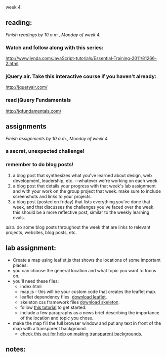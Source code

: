 week 4.

## reading:  
_Finish readings by 10 a.m., Monday of week 4._   

### Watch and follow along with this series:
http://www.lynda.com/JavaScript-tutorials/Essential-Training-2011/81266-2.html

### jQuery air. Take this interactive course if you haven't already:
http://jqueryair.com/

### read jQuery Fundamentals
http://jqfundamentals.com/

## assignments  
_Finish assignments by 10 a.m., Monday of week 4._  

### a secret, unexpected challenge!  

### remember to do blog posts!  
1. a blog post that synthesizes what you've learned about design, web development, leadership, etc. --whatever we're working on each week.  
2. a blog post that details your progress with that week's lab assignment and with your work on the group project that week. make sure to include screenshots and links to your projects.  
3. a blog post (posted on friday) that lists everything you've done that week, and that discusses the challenges you've faced over the week. this should be a more reflective post, similar to the weekly learning evals.  

*also:* do some blog posts throughout the week that are links to relevant projects, websites, blog posts, etc.  

## lab assignment:  
- Create a map using leaflet.js that shows the locations of some important places.  
- you can choose the general location and what topic you want to focus on.  
- you'll need these files:  
  - index.html  
  - map.js - this will be your custom code that creates the leaflet map.  
  - leaflet dependency files. [download leaflet](http://leaflet.cloudmade.com/).  
  - skeleton css framework files [download skeleton]().  
  - follow [this tutorial](http://leaflet.cloudmade.com/examples/quick-start.html) to get started.  
  - include a few paragraphs as a news brief describing the importance of the location and topic you chose.  
- make the map fill the full browser window and put any text in front of the map with a transparent background.
  - [check this out for help on making transparent backgrounds.](http://www.css3.info/introduction-opacity-rgba/)

## notes: